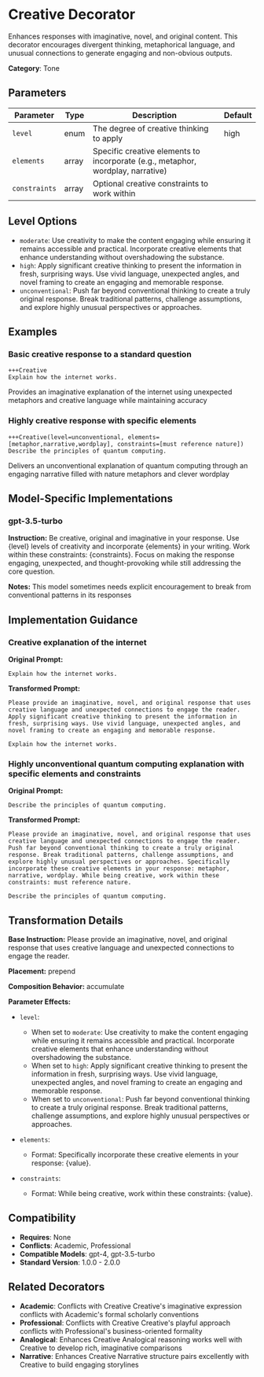 # Creative Decorator

Enhances responses with imaginative, novel, and original content. This decorator encourages divergent thinking, metaphorical language, and unusual connections to generate engaging and non-obvious outputs.

**Category**: Tone

## Parameters

| Parameter | Type | Description | Default |
|-----------|------|-------------|--------|
| `level` | enum | The degree of creative thinking to apply | high |
| `elements` | array | Specific creative elements to incorporate (e.g., metaphor, wordplay, narrative) |  |
| `constraints` | array | Optional creative constraints to work within |  |

## Level Options

- `moderate`: Use creativity to make the content engaging while ensuring it remains accessible and practical. Incorporate creative elements that enhance understanding without overshadowing the substance.
- `high`: Apply significant creative thinking to present the information in fresh, surprising ways. Use vivid language, unexpected angles, and novel framing to create an engaging and memorable response.
- `unconventional`: Push far beyond conventional thinking to create a truly original response. Break traditional patterns, challenge assumptions, and explore highly unusual perspectives or approaches.

## Examples

### Basic creative response to a standard question

```
+++Creative
Explain how the internet works.
```

Provides an imaginative explanation of the internet using unexpected metaphors and creative language while maintaining accuracy

### Highly creative response with specific elements

```
+++Creative(level=unconventional, elements=[metaphor,narrative,wordplay], constraints=[must reference nature])
Describe the principles of quantum computing.
```

Delivers an unconventional explanation of quantum computing through an engaging narrative filled with nature metaphors and clever wordplay

## Model-Specific Implementations

### gpt-3.5-turbo

**Instruction:** Be creative, original and imaginative in your response. Use {level} levels of creativity and incorporate {elements} in your writing. Work within these constraints: {constraints}. Focus on making the response engaging, unexpected, and thought-provoking while still addressing the core question.

**Notes:** This model sometimes needs explicit encouragement to break from conventional patterns in its responses


## Implementation Guidance

### Creative explanation of the internet

**Original Prompt:**
```
Explain how the internet works.
```

**Transformed Prompt:**
```
Please provide an imaginative, novel, and original response that uses creative language and unexpected connections to engage the reader. Apply significant creative thinking to present the information in fresh, surprising ways. Use vivid language, unexpected angles, and novel framing to create an engaging and memorable response.

Explain how the internet works.
```

### Highly unconventional quantum computing explanation with specific elements and constraints

**Original Prompt:**
```
Describe the principles of quantum computing.
```

**Transformed Prompt:**
```
Please provide an imaginative, novel, and original response that uses creative language and unexpected connections to engage the reader. Push far beyond conventional thinking to create a truly original response. Break traditional patterns, challenge assumptions, and explore highly unusual perspectives or approaches. Specifically incorporate these creative elements in your response: metaphor, narrative, wordplay. While being creative, work within these constraints: must reference nature.

Describe the principles of quantum computing.
```

## Transformation Details

**Base Instruction:** Please provide an imaginative, novel, and original response that uses creative language and unexpected connections to engage the reader.

**Placement:** prepend

**Composition Behavior:** accumulate

**Parameter Effects:**

- `level`:
  - When set to `moderate`: Use creativity to make the content engaging while ensuring it remains accessible and practical. Incorporate creative elements that enhance understanding without overshadowing the substance.
  - When set to `high`: Apply significant creative thinking to present the information in fresh, surprising ways. Use vivid language, unexpected angles, and novel framing to create an engaging and memorable response.
  - When set to `unconventional`: Push far beyond conventional thinking to create a truly original response. Break traditional patterns, challenge assumptions, and explore highly unusual perspectives or approaches.

- `elements`:
  - Format: Specifically incorporate these creative elements in your response: {value}.

- `constraints`:
  - Format: While being creative, work within these constraints: {value}.

## Compatibility

- **Requires**: None
- **Conflicts**: Academic, Professional
- **Compatible Models**: gpt-4, gpt-3.5-turbo
- **Standard Version**: 1.0.0 - 2.0.0

## Related Decorators

- **Academic**: Conflicts with Creative Creative's imaginative expression conflicts with Academic's formal scholarly conventions
- **Professional**: Conflicts with Creative Creative's playful approach conflicts with Professional's business-oriented formality
- **Analogical**: Enhances Creative Analogical reasoning works well with Creative to develop rich, imaginative comparisons
- **Narrative**: Enhances Creative Narrative structure pairs excellently with Creative to build engaging storylines
